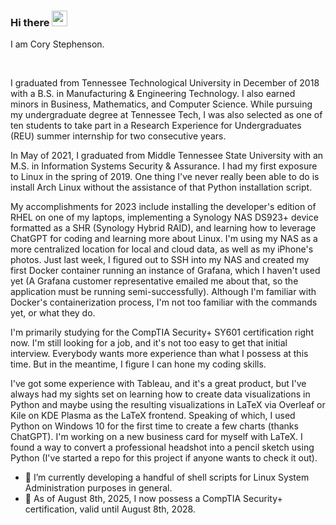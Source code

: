 ### Hi there <img src="https://media.giphy.com/media/hvRJCLFzcasrR4ia7z/giphy.gif" width="25px">
I am Cory Stephenson.

<br />

I graduated from Tennessee Technological University in December of 2018 with a B.S. in Manufacturing & Engineering Technology. I also earned minors in Business, Mathematics, and Computer Science. While pursuing my undergraduate degree at Tennessee Tech, I was also selected as one of ten students to take part in a Research Experience for Undergraduates (REU) summer internship for two consecutive years.

In May of 2021, I graduated from Middle Tennessee State University with an M.S. in Information Systems Security & Assurance. I had my first exposure to Linux in the spring of 2019. One thing I've never really been able to do is install Arch Linux without the assistance of that Python installation script.

My accomplishments for 2023 include installing the developer's edition of RHEL on one of my laptops, implementing a Synology NAS DS923+ device formatted as a SHR (Synology Hybrid RAID), and learning how to leverage ChatGPT for coding and learning more about Linux. I'm using my NAS as a more centralized location for local and cloud data, as well as my iPhone's photos. Just last week, I figured out to SSH into my NAS and created my first Docker container running an instance of Grafana, which I haven't used yet (A Grafana customer representative emailed me about that, so the application must be running semi-successfully). Although I'm familiar with Docker's containerization process, I'm not too familiar with the commands yet, or what they do.

I'm primarily studying for the CompTIA Security+ SY601 certification right now. I'm still looking for a job, and it's not too easy to get that initial interview. Everybody wants more experience than what I possess at this time. But in the meantime, I figure I can hone my coding skills.

I've got some experience with Tableau, and it's a great product, but I've always had my sights set on learning how to create data visualizations in Python and maybe using the resulting visualizations in LaTeX via Overleaf or Kile on KDE Plasma as the LaTeX frontend. Speaking of which, I used Python on Windows 10 for the first time to create a few charts (thanks ChatGPT). I'm working on a new business card for myself with LaTeX. I found a way to convert a professional headshot into a pencil sketch using Python (I've started a repo for this project if anyone wants to check it out).



- 🔭 I’m currently developing a handful of shell scripts for Linux System Administration purposes in general.
- 🌱 As of August 8th, 2025, I now possess a CompTIA Security+ certification, valid until August 8th, 2028.
<!--
**coryStephenson/coryStephenson** is a ✨ _special_ ✨ repository because its `README.md` (this file) appears on your GitHub profile.

Here are some ideas to get you started:

- 🔭 I’m currently developing a handful of shell scripts for Linux System Administration purposes.
- 🌱 I’m currently learning how to use VIM
- 👯 I’m looking to collaborate on ...
- 🤔 I’m looking for help with ...
- 💬 Ask me about ...
- 📫 How to reach me: ...
- 😄 Pronouns: ...
- ⚡ Fun fact: ...
-->
